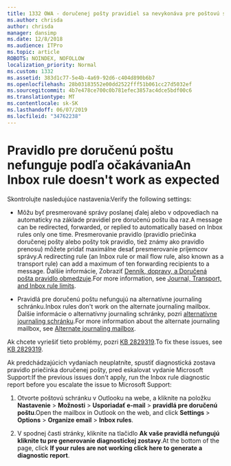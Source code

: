```yaml
---
title: 1332 OWA - doručenej pošty pravidiel sa nevykonáva pre poštovú schránku
ms.author: chrisda
author: chrisda
manager: dansimp
ms.date: 12/8/2018
ms.audience: ITPro
ms.topic: article
ROBOTS: NOINDEX, NOFOLLOW
localization_priority: Normal
ms.custom: 1332
ms.assetid: 383d1c77-5e4b-4a69-92d6-c404d890b6b7
ms.openlocfilehash: 28b03183552e00dd2522fff51b061cc27d5032ef
ms.sourcegitcommit: 4b7e478ce700c0b781efec3857ac4dce5bdf00c6
ms.translationtype: MT
ms.contentlocale: sk-SK
ms.lasthandoff: 06/07/2019
ms.locfileid: "34762238"
---
```

# <a name="an-inbox-rule-doesnt-work-as-expected"></a><span data-ttu-id="c1eee-102">Pravidlo pre doručenú poštu nefunguje podľa očakávania</span><span class="sxs-lookup"><span data-stu-id="c1eee-102">An Inbox rule doesn't work as expected</span></span>

<span data-ttu-id="c1eee-103">Skontrolujte nasledujúce nastavenia:</span><span class="sxs-lookup"><span data-stu-id="c1eee-103">Verify the following settings:</span></span>

- <span data-ttu-id="c1eee-104">Môžu byť presmerované správy poslanej ďalej alebo v odpovediach na automaticky na základe pravidiel pre doručenú poštu iba raz.</span><span class="sxs-lookup"><span data-stu-id="c1eee-104">A message can be redirected, forwarded, or replied to automatically based on Inbox rules only one time.</span></span> <span data-ttu-id="c1eee-105">Presmerovanie pravidlo (pravidlo priečinka doručenej pošty alebo pošty tok pravidlo, tiež známy ako pravidlo prenosu) môžete pridať maximálne desať presmerovanie príjemcov správy.</span><span class="sxs-lookup"><span data-stu-id="c1eee-105">A redirecting rule (an Inbox rule or mail flow rule, also known as a transport rule) can add a maximum of ten forwarding recipients to a message.</span></span> <span data-ttu-id="c1eee-106">Ďalšie informácie, Zobraziť [Denník, dopravy, a Doručená pošta pravidlo obmedzuje](https://docs.microsoft.com/office365/servicedescriptions/exchange-online-service-description/exchange-online-limits).</span><span class="sxs-lookup"><span data-stu-id="c1eee-106">For more information, see [Journal, Transport, and Inbox rule limits](https://docs.microsoft.com/office365/servicedescriptions/exchange-online-service-description/exchange-online-limits).</span></span>

- <span data-ttu-id="c1eee-107">Pravidlá pre doručenú poštu nefungujú na alternatívne journaling schránku.</span><span class="sxs-lookup"><span data-stu-id="c1eee-107">Inbox rules don't work on the alternate journaling mailbox.</span></span> <span data-ttu-id="c1eee-108">Ďalšie informácie o alternatívny journaling schránky, pozri [alternatívne journaling schránku](https://docs.microsoft.com/Exchange/security-and-compliance/journaling/journaling#alternate-journaling-mailbox).</span><span class="sxs-lookup"><span data-stu-id="c1eee-108">For more information about the alternate journaling mailbox, see [Alternate journaling mailbox](https://docs.microsoft.com/Exchange/security-and-compliance/journaling/journaling#alternate-journaling-mailbox).</span></span>

<span data-ttu-id="c1eee-109">Ak chcete vyriešiť tieto problémy, pozri [KB 2829319](https://support.microsoft.com/kb/2829319).</span><span class="sxs-lookup"><span data-stu-id="c1eee-109">To fix these issues, see [KB 2829319](https://support.microsoft.com/kb/2829319).</span></span>

<span data-ttu-id="c1eee-110">Ak predchádzajúcich vydaniach neuplatníte, spustiť diagnostická zostava pravidlo priečinka doručenej pošty, pred eskalovat vydanie Microsoft Support:</span><span class="sxs-lookup"><span data-stu-id="c1eee-110">If the previous issues don't apply, run the Inbox rule diagnostic report before you escalate the issue to Microsoft Support:</span></span>

1. <span data-ttu-id="c1eee-111">Otvorte poštovú schránku v Outlooku na webe, a kliknite na položku **Nastavenie** \> **Možnosti** \> **Usporiadať e-mail** \> **pravidlá pre doručenú poštu**.</span><span class="sxs-lookup"><span data-stu-id="c1eee-111">Open the mailbox in Outlook on the web, and click **Settings** \> **Options** \> **Organize email** \> **Inbox rules**.</span></span>

2. <span data-ttu-id="c1eee-112">V spodnej časti stránky, kliknite na tlačidlo **Ak vaše pravidlá nefungujú kliknite tu pre generovanie diagnostickej zostavy**.</span><span class="sxs-lookup"><span data-stu-id="c1eee-112">At the bottom of the page, click **If your rules are not working click here to generate a diagnostic report**.</span></span>
